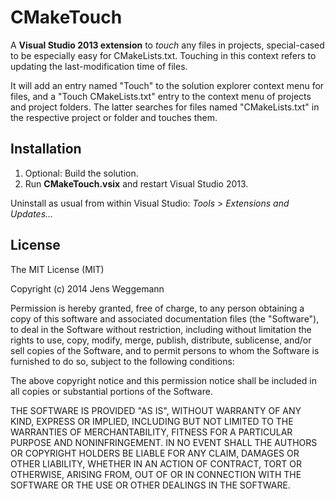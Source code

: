 CMakeTouch
==========

A **Visual Studio 2013 extension** to *touch* any files in projects, special-cased to be especially easy for CMakeLists.txt.
Touching in this context refers to updating the last-modification time of files.

It will add an entry named "Touch" to the solution explorer context menu for files, and a "Touch CMakeLists.txt" entry
to the context menu of projects and project folders. The latter searches for files named "CMakeLists.txt" in the respective
project or folder and touches them.

Installation
------------

1. Optional: Build the solution.
2. Run **CMakeTouch.vsix** and restart Visual Studio 2013.

Uninstall as usual from within Visual Studio: *Tools* > *Extensions and Updates...*

License
-------

The MIT License (MIT)

Copyright (c) 2014 Jens Weggemann

Permission is hereby granted, free of charge, to any person obtaining a copy
of this software and associated documentation files (the "Software"), to deal
in the Software without restriction, including without limitation the rights
to use, copy, modify, merge, publish, distribute, sublicense, and/or sell
copies of the Software, and to permit persons to whom the Software is
furnished to do so, subject to the following conditions:

The above copyright notice and this permission notice shall be included in
all copies or substantial portions of the Software.

THE SOFTWARE IS PROVIDED "AS IS", WITHOUT WARRANTY OF ANY KIND, EXPRESS OR
IMPLIED, INCLUDING BUT NOT LIMITED TO THE WARRANTIES OF MERCHANTABILITY,
FITNESS FOR A PARTICULAR PURPOSE AND NONINFRINGEMENT. IN NO EVENT SHALL THE
AUTHORS OR COPYRIGHT HOLDERS BE LIABLE FOR ANY CLAIM, DAMAGES OR OTHER
LIABILITY, WHETHER IN AN ACTION OF CONTRACT, TORT OR OTHERWISE, ARISING FROM,
OUT OF OR IN CONNECTION WITH THE SOFTWARE OR THE USE OR OTHER DEALINGS IN
THE SOFTWARE.